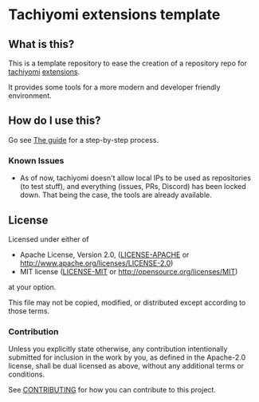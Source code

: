 # Tachiyomi extensions template

## What is this?

This is a template repository to ease the creation of a repository repo for
[tachiyomi](https://tachiyomi.org/) [extensions](https://tachiyomi.org/extensions/).

It provides some tools for a more modern and developer friendly environment.

## How do I use this?

Go see [The guide](./GUIDE.md) for a step-by-step process.

### Known Issues

- As of now, tachiyomi doesn't allow local IPs to be used as repositories (to test stuff),
  and everything (issues, PRs, Discord) has been locked down.
  That being the case, the tools are already available.

## License

Licensed under either of

* Apache License, Version 2.0, ([LICENSE-APACHE](LICENSE-APACHE)
  or http://www.apache.org/licenses/LICENSE-2.0)
* MIT license ([LICENSE-MIT](LICENSE-MIT) or http://opensource.org/licenses/MIT)

at your option.

This file may not be copied, modified, or distributed except according to those terms.

### Contribution

Unless you explicitly state otherwise, any contribution intentionally submitted
for inclusion in the work by you, as defined in the Apache-2.0 license, shall be dual licensed as
above, without any additional terms or conditions.

See [CONTRIBUTING](./CONTRIBUTING.md) for how you can contribute to this project.
